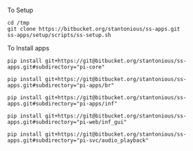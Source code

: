 To Setup

```
cd /tmp
git clone https://bitbucket.org/stantonious/ss-apps.git
ss-apps/setup/scripts/ss-setup.sh
```

To Install apps

`pip install git+https://git@bitbucket.org/stantonious/ss-apps.git#subdirectory="pi-core"`

`pip install git+https://git@bitbucket.org/stantonious/ss-apps.git#subdirectory="pi-apps/br"`

`pip install git+https://git@bitbucket.org/stantonious/ss-apps.git#subdirectory="pi-apps/inf"`

`pip install git+https://git@bitbucket.org/stantonious/ss-apps.git#subdirectory="pi-web/inf_gui"`

`pip install git+https://git@bitbucket.org/stantonious/ss-apps.git#subdirectory="pi-svc/audio_playback"`
